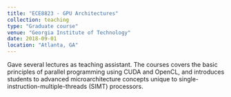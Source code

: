 ```yaml
---
title: "ECE8823 - GPU Architectures"
collection: teaching
type: "Graduate course"
venue: "Georgia Institute of Technology"
date: 2018-09-01
location: "Atlanta, GA"
---
```


Gave several lectures as teaching assistant.
The courses covers the basic principles of parallel programming using CUDA and OpenCL, and introduces students to advanced microarchitecture concepts unique to single-instruction-multiple-threads (SIMT) processors.